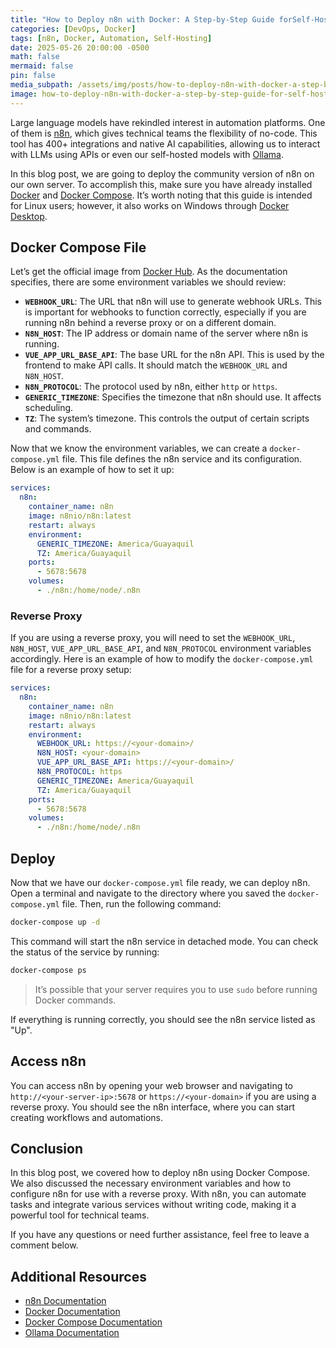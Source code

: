 ```yaml
---
title: "How to Deploy n8n with Docker: A Step-by-Step Guide forSelf-Hosting"
categories: [DevOps, Docker]
tags: [n8n, Docker, Automation, Self-Hosting]
date: 2025-05-26 20:00:00 -0500
math: false
mermaid: false
pin: false
media_subpath: /assets/img/posts/how-to-deploy-n8n-with-docker-a-step-by-step-guide-for-self-hosting
image: how-to-deploy-n8n-with-docker-a-step-by-step-guide-for-self-hosting.webp
---
```


Large language models have rekindled interest in automation platforms. One of them is [n8n](https://n8n.io/), which gives technical teams the flexibility of no-code. This tool has 400+ integrations and native AI capabilities, allowing us to interact with LLMs using APIs or even our self-hosted models with [Ollama](https://ollama.com/).

In this blog post, we are going to deploy the community version of n8n on our own server. To accomplish this, make sure you have already installed [Docker](https://www.docker.com/) and [Docker Compose](https://docs.docker.com/compose/). It’s worth noting that this guide is intended for Linux users; however, it also works on Windows through [Docker Desktop](https://www.docker.com/products/docker-desktop/).

## Docker Compose File

Let’s get the official image from [Docker Hub](https://hub.docker.com/). As the documentation specifies, there are some environment variables we should review:

* **`WEBHOOK_URL`**: The URL that n8n will use to generate webhook URLs. This is important for webhooks to function correctly, especially if you are running n8n behind a reverse proxy or on a different domain.
* **`N8N_HOST`**: The IP address or domain name of the server where n8n is running.
* **`VUE_APP_URL_BASE_API`**: The base URL for the n8n API. This is used by the frontend to make API calls. It should match the `WEBHOOK_URL` and `N8N_HOST`.
* **`N8N_PROTOCOL`**: The protocol used by n8n, either `http` or `https`.
* **`GENERIC_TIMEZONE`**: Specifies the timezone that n8n should use. It affects scheduling.
* **`TZ`**: The system’s timezone. This controls the output of certain scripts and commands.

Now that we know the environment variables, we can create a `docker-compose.yml` file. This file defines the n8n service and its configuration. Below is an example of how to set it up:

```yml
services:
  n8n:
    container_name: n8n
    image: n8nio/n8n:latest
    restart: always
    environment:
      GENERIC_TIMEZONE: America/Guayaquil
      TZ: America/Guayaquil
    ports:
      - 5678:5678
    volumes:
      - ./n8n:/home/node/.n8n
```

### Reverse Proxy

If you are using a reverse proxy, you will need to set the `WEBHOOK_URL`, `N8N_HOST`, `VUE_APP_URL_BASE_API`, and `N8N_PROTOCOL` environment variables accordingly. Here is an example of how to modify the `docker-compose.yml` file for a reverse proxy setup:

```yml
services:
  n8n:
    container_name: n8n
    image: n8nio/n8n:latest
    restart: always
    environment:
      WEBHOOK_URL: https://<your-domain>/
      N8N_HOST: <your-domain>
      VUE_APP_URL_BASE_API: https://<your-domain>/
      N8N_PROTOCOL: https
      GENERIC_TIMEZONE: America/Guayaquil
      TZ: America/Guayaquil
    ports:
      - 5678:5678
    volumes:
      - ./n8n:/home/node/.n8n
```

## Deploy

Now that we have our `docker-compose.yml` file ready, we can deploy n8n. Open a terminal and navigate to the directory where you saved the `docker-compose.yml` file. Then, run the following command:

```bash
docker-compose up -d
```

This command will start the n8n service in detached mode. You can check the status of the service by running:

```bash
docker-compose ps
```

> It’s possible that your server requires you to use `sudo` before running Docker commands.

If everything is running correctly, you should see the n8n service listed as "Up".

## Access n8n

You can access n8n by opening your web browser and navigating to `http://<your-server-ip>:5678` or `https://<your-domain>` if you are using a reverse proxy. You should see the n8n interface, where you can start creating workflows and automations.

## Conclusion

In this blog post, we covered how to deploy n8n using Docker Compose. We also discussed the necessary environment variables and how to configure n8n for use with a reverse proxy. With n8n, you can automate tasks and integrate various services without writing code, making it a powerful tool for technical teams.

If you have any questions or need further assistance, feel free to leave a comment below.

## Additional Resources

* [n8n Documentation](https://docs.n8n.io/)
* [Docker Documentation](https://docs.docker.com/)
* [Docker Compose Documentation](https://docs.docker.com/compose/)
* [Ollama Documentation](https://ollama.com/docs)
